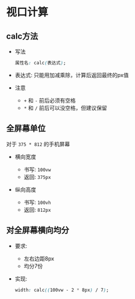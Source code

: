 # 视口计算

## calc方法

- 写法
    ```css
    属性名: calc(表达式);
    ```

- 表达式: 只能用加减乘除，计算后返回最终的px值

- 注意
    - `+` 和 `-` 前后必须有空格
    - `*` 和 `/` 前后可以没空格，但建议保留


## 全屏幕单位

对于 `375 * 812` 的手机屏幕

- 横向宽度
    - 书写: `100vw`
    - 返回: `375px`

- 纵向高度
    - 书写: `100vh`
    - 返回: `812px`

## 对全屏幕横向均分

- 要求:
    - 左右边距8px
    - 均分7份

- 实现:
    ```css
    width: calc((100vw - 2 * 8px) / 7);
    ```